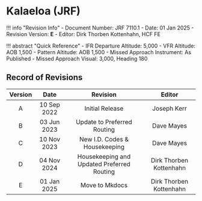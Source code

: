 # Kalaeloa (JRF)

!!! info "Revision Info"
    - Document Number: JRF 7110.1
    - Date: 01 Jan 2025
    - Revision Version: **E**
    - Editor: Dirk Thorben Kottenhahn, HCF FE

!!! abstract "Quick Reference"
    - IFR Departure Altitude: 5,000
    - VFR Altitude: AOB 1,500
    - Pattern Altitude: AOB 1,500
    - Missed Approach Instrument: As Published
    - Missed Approach Visual: 3,000, Heading 180

## Record of Revisions

| Version | Date | Revision | Editor |
|:---:|:---:|:---:|:---:|
| A | 10 Sep 2022 | Initial Release | Joseph Kerr |
| B | 03 Jun 2023 | Update to Preferred Routing | Dave Mayes |
| C | 10 Nov 2023 | New I.D. Codes & Housekeeping | Dave Mayes |
| D | 04 Nov 2024 | Housekeeping and Updated Preferred Routing | Dirk Thorben Kottenhahn|
| E | 01 Jan 2025 | Move to Mkdocs | Dirk Thorben Kottenhahn |
